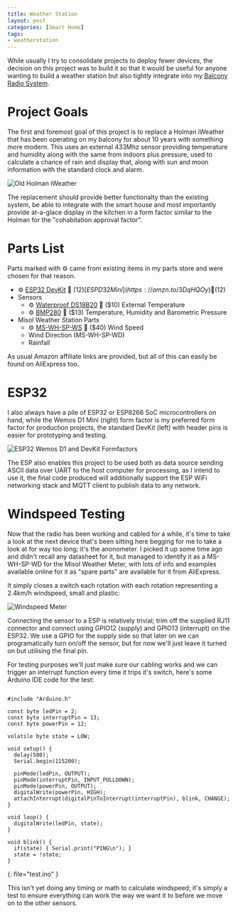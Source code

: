 ```yaml
---
title: Weather Station
layout: post
categories: [Smart Home]
tags:
- weatherstation
---
```


While usually I try to consolidate projects to deploy fewer devices, the decision on this 
project was to build it so that it would be useful for anyone wanting to build a weather station
but also tightly integrate into my [Balcony Radio System](/posts/balcony-multi-cam).

# Project Goals

The first and foremost goal of this project is to replace a Holman iWeather that has been operating
on my balcony for about 10 years with something more modern.  This uses an external 433Mhz sensor 
providing temperature and humidity along with the same from indoors plus pressure, used to calculate
a chance of rain and display that, along with sun and moon information with the standard clock and
alarm.

![Old Holman iWeather]({{page.url}}/holman.jpg)

The replacement should provide better functionalty than the existing system, be able to integrate 
with the smart house and most importantly provide at-a-glace display in the kitchen in a form factor
similar to the Holman for the "cohabitation approval factor".



# Parts List

Parts marked with ⚙️  came from existing items in my parts store and were chosen for that reason.  

* ⚙️  [ESP32 DevKit](https://amzn.to/3IbSxbo) 🛒 ($12) [ESP D32 Mini](https://amzn.to/3DqHQOy) 🛒 ($12)
* Sensors
  * ⚙️  [Waterproof DS18B20](https://amzn.to/31q5n50) 🛒 ($10) External Temperature 
  * ⚙️  [BMP280](https://amzn.to/3rFoSSl) 🛒 ($13) Temperature, Humidity and Barometric Pressure 
* Misol Weather Station Parts 
  * ⚙️  [MS-WH-SP-WS](https://amzn.to/3xQzTkC) 🛒 ($40) Wind Speed
  * Wind Direction (MS-WH-SP-WD)
  * Rainfall

As usual Amazon affiliate links are provided, but all of this can easily be found on AliExpress too.

# ESP32

I also always have a 
pile of ESP32 or ESP8266 SoC microcontrollers on hand, while the Wemos D1 Mini (right) form factor is my preferred 
form factor for production projects, the standard DevKit (left) with header pins is easier for prototyping and
testing.

![ESP32 Wemos D1 and DevKit Formfactors]({{page.url}}/esp.png)

The ESP also enables this project to be used both as data source sending ASCII data over UART to the host 
computer for processing, as I intend to use it, the final code produced will additionally support the ESP WiFi 
networking stack and MQTT client to publish data to any network.

# Windspeed Testing

Now that the radio has been working and cabled for a while, it's time to take a look at the next device that's been sitting here begging for me to take a look at for way too long; it's the anonometer.  I picked it up some time ago and didn't recall any datasheet for it, but managed to identify it as a MS-WH-SP-WD for the Misol Weather Meter, with lots of info and examples available online for it as "spare parts" are available for it from AliExpress.

It simply closes a switch each rotation with each rotation representing a 2.4km/h windspeed, small and plastic:

![Windspeed Meter]({{page.url}}/anom.png)

Connecting the sensor to a ESP is relatively trivial;  trim off the supplied RJ11 connector and connect using GPIO12 (supply) and GPIO13 (interrupt) on the ESP32. We use a GPIO for the supply side so that later on we can programatically turn on/off the sensor, but for now we'll just leave it turned on but utilising the final pin.

For testing purposes we'll just make sure our cabling works and we can trigger an interrupt function every time it trips it's switch, here's some Arduino IDE code for the test:
```

#include "Arduino.h"

const byte ledPin = 2;
const byte interruptPin = 13;
const byte powerPin = 12;

volatile byte state = LOW;

void setup() {
  delay(500);
  Serial.begin(115200);
  
  pinMode(ledPin, OUTPUT);
  pinMode(interruptPin, INPUT_PULLDOWN);
  pinMode(powerPin, OUTPUT);
  digitalWrite(powerPin, HIGH);
  attachInterrupt(digitalPinToInterrupt(interruptPin), blink, CHANGE);
}

void loop() {
  digitalWrite(ledPin, state);
}

void blink() {
  if(state) { Serial.print("PING\n"); }
  state = !state;
}
```
{: file="test.ino" }

This isn't yet doing any timing or math to calculate windspeed; it's simply a test to ensure everything can work the way we want it to before we move on to the other sensors.


